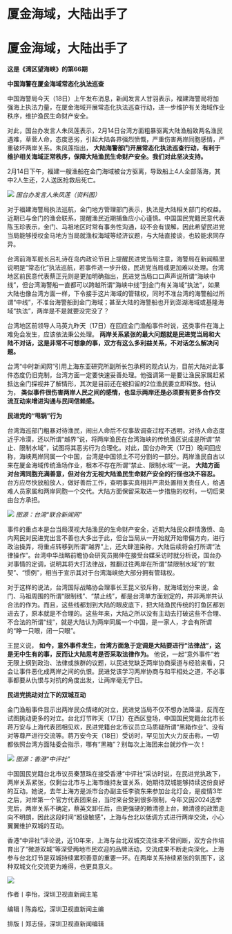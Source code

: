 # 厦金海域，大陆出手了

# 厦金海域，大陆出手了

**这是《湾区望海峡》的第66期**

**中国海警在厦金海域常态化执法巡查**

中国海警局今天（18日）上午发布消息，新闻发言人甘羽表示，福建海警局将加强海上执法力量，在厦金海域开展常态化执法巡查行动，进一步维护有关海域作业秩序，维护渔民生命财产安全。

对此，国台办发言人朱凤莲表示，2月14日台湾方面粗暴驱离大陆渔船致两名渔民遇难，草菅人命，态度恶劣，引起大陆各界强烈愤慨，严重伤害两岸同胞感情，严重破坏两岸关系。朱凤莲指出，
**大陆海警部门开展常态化执法巡查行动，有利于维护相关海域正常秩序，保障大陆渔民生命财产安全。我们对此坚决支持。**

2月14日下午，福建一艘渔船在金门海域被台方驱离，导致船上4人全部落海，其中2人生还，2人送医抢救后死亡。

![](https://inews.gtimg.com/news_bt/O0h0M5i8a5_ZDgRStawCtmxzWA-9SRiQAwPTNZRVMySqcAA/1000)
_国台办发言人朱凤莲（资料图）_

对于福建海警局执法巡航，金门地方管理部门表示，执法是大陆相关部门的权益。近期已与金门的渔会联系，提醒渔民近期捕鱼应小心谨慎。中国国民党籍民意代表陈玉珍表示，金门、马祖地区时常有事务性沟通，较不会有误解，因此希望民进党当局能够授权金马地方当局就渔权海域等经济议题，与大陆直接谈，也较能求同存异。

台湾前海军舰长吕礼诗在岛内政论节目上提醒民进党当局注意，海警局在新闻稿里说明是“常态化”执法巡航，若事件进一步升级，民进党当局或更加难以处理。台湾地区前民意代表蔡正元则是更加明确指出，民进党当局口口声声说所谓“海峡中线”，但台湾海警船一直都可以跨越所谓“海峡中线”到金门有关海域“执法”，如果大陆也像台湾方面一样，下令接手这片海域的管辖权，同时不准台湾的海警船过所谓“中线”，不准台海警船到金门海域；甚至大陆的海警船也开到澎湖海域或基隆海域“执法”，两岸是不是就要没完没了？

台湾地区前领导人马英九昨天（17日）在回应金门渔船事件时说，这类事件在海上难免会发生，应该依法秉公处理。
**两岸关系紧张的最大问题就是民进党当局和大陆不对话，这是非常不可想象的事，双方有这么多利益关系，不对话怎么解决问题。**

台湾“中时新闻网”引用上海东亚研究所副所长包承柯的观点认为，目前大陆对此事件态度仍旧克制，台湾方面一定要快速妥善处理。他强调第一是要让渔民家属赶紧抵达金门探视并了解情形，其次是目前还在被扣留的2位渔民要立即释放。他认为，
**类似事件很伤害两岸人民之间的感情，也显示两岸还是必须要有更多合作交流互动来增进沟通与民间信赖感。**

**民进党的“甩锅”行为**

台湾海巡部门粗暴对待渔民，闹出人命后不仅事故调查过程不透明，对待人命态度近乎冷漠，还以所谓“越界”说，将两岸渔民在台湾海峡的传统渔区说成是所谓“禁止、限制水域”，试图将其恶劣行为合理化。对此，国台办昨天（17日）晚间回应称，海峡两岸同属一个中国，台湾是中国领土不可分割的一部分。两岸渔民自古以来在厦金海域传统渔场作业，根本不存在所谓“禁止、限制水域”一说。
**大陆方面对台湾同胞充满善意，但对台方无视大陆渔民生命财产安全的行径也决不容忍。**
台方应尽快放船放人，做好善后工作，查明事实真相并严肃处置相关责任人，给遇难人员家属和两岸同胞一个交代。大陆方面保留采取进一步措施的权利，一切后果由台方承担。

![](https://inews.gtimg.com/news_bt/OGREMrAPHQ9riYfKf3OVOCj0b6Eo_UGFDLW51ERvpWUWEAA/1000)
_图源：台湾“联合新闻网”_

事件的重点本是台当局漠视大陆渔民的生命财产安全，近期大陆民众群情激愤、岛内网民对民进党出言不善也大多出于此，但台当局从一开始就开始带偏方向，进行政治操弄，将重点转移到所谓“越界”上，还大肆渲染称，大陆后续将会打所谓“法律操作”。台湾中华战略前瞻协会研究员揭仲在接受台媒采访时就分析说，国台办对事情的定调，说明其将大打法律战，推翻过往两岸在所谓“禁限制水域”的“默契”、“惯例”，相当于宣示其对于台湾海峡绝大部分拥有管辖权。

对于这样的说法，台湾国际战略协会理事长王昆义驳斥称，就海域划分来说，金门、马祖周围的所谓“限制线”、“禁止线”，都是台湾单方面划定的，并非两岸共认合法的作为。而且，这些线都划到大陆的眼皮底下，把大陆渔民传统的打鱼区都划进去了，原本就是不合理的。这些年来，大陆之所以没有主动去打破这些不合理、不合法的所谓“线”，就是大陆认为两岸同属一个中国，是一家人，才会有所谓的“睁一只眼，闭一只眼”。

王昆义说， **如今，意外事件发生，台湾方面急于定调是大陆要进行“法律战”，这是无中生有的事，反而让大陆思考是否采取法律作为。**
他说，一起“意外事件”若无限上纲到政治、法律或族群的议题，以民进党缺乏两岸协商渠道与经验来看，只会让事件恶化成两岸之间的仇恨。民进党该学习两岸协商与和平相处之道，不必事事都要从仇恨与对抗的角度出发，让两岸毫无宁日。

**民进党挑动对立下的双城互动**

金门渔船事件显示出两岸民众情绪的对立，民进党当局不仅不想办法降温，反而在试图挑动更多的对立。台北灯节昨天（17日）在西区登场，中国国民党籍台北市长蒋万安与上海代表团相见欢，民进党籍台北市议员立马质疑所谓“黑箱作业”、没有对等尊严进行交流等。蒋万安今天（18日）受访时，罕见加大火力反击称，一切都依照台湾方面陆委会指示，哪有“黑箱”？别每次上海团来台就炒作一次！

![](https://inews.gtimg.com/news_bt/OpKbVxnM0ALjxqMYt4vrNwbNYkh9baD45e-GKctZAqc8YAA/1000)
_图源：香港“中评社”_

中国国民党籍台北市议员秦慧珠在接受香港“中评社”采访时说，在民进党执政下，两岸关系紧张，仅剩台北市与上海市维持友谊关系，她期待双城能够持续这份良好的互动。她说，去年上海方是派市台办副主任李骁东来参加台北灯会，是疫情3年之后，对岸第一个官方代表团来台，当时来台受到很多限制，今年又因2024选举完后，两岸关系不确定，蔡英文卸任后，由更强硬的赖清德上台，赖清德的政策走向不明朗，因此这段时间“超级敏感”，上海与台北以低调方式进行两岸交流，小心翼翼维护双城的互动。

香港“中评社”评论说，近10年来，上海与台北双城交流往来不曾间断，双方合作培育出了“微游双城”等深受两地市民欢迎的品牌活动，交流成果不断走向深化。上海参与台北灯节是双城持续累积善意的重要一环。在两岸关系持续紧张的氛围下，这种双城文化交流更为难得，也更具意义。

![](https://inews.gtimg.com/news_bt/Ow0q3pucfSaE6fEOhbKpScoUXKypklXtOmXVqQbcCoFGMAA/1000)

作者丨李怡，深圳卫视直新闻主笔

编辑丨陈淼松，深圳卫视直新闻主编

排版丨郑志佳，深圳卫视直新闻编辑

